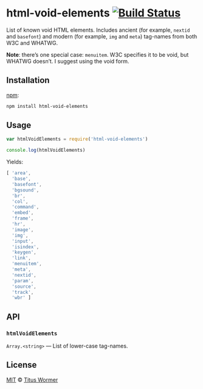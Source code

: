 # html-void-elements [![Build Status][build-badge]][build-page]

List of known void HTML elements.  Includes ancient (for example,
`nextid` and `basefont`) and modern (for example, `img` and
`meta`) tag-names from both W3C and WHATWG.

**Note**: there’s one special case: `menuitem`.  W3C specifies it to be
void, but WHATWG doesn’t.  I suggest using the void form.

## Installation

[npm][]:

```bash
npm install html-void-elements
```

## Usage

```javascript
var htmlVoidElements = require('html-void-elements')

console.log(htmlVoidElements)
```

Yields:

```js
[ 'area',
  'base',
  'basefont',
  'bgsound',
  'br',
  'col',
  'command',
  'embed',
  'frame',
  'hr',
  'image',
  'img',
  'input',
  'isindex',
  'keygen',
  'link',
  'menuitem',
  'meta',
  'nextid',
  'param',
  'source',
  'track',
  'wbr' ]
```

## API

### `htmlVoidElements`

`Array.<string>` — List of lower-case tag-names.

## License

[MIT][license] © [Titus Wormer][author]

<!-- Definition -->

[build-badge]: https://img.shields.io/travis/wooorm/html-void-elements.svg

[build-page]: https://travis-ci.org/wooorm/html-void-elements

[npm]: https://docs.npmjs.com/cli/install

[license]: license

[author]: https://wooorm.com
